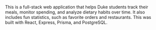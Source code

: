 This is a full-stack web application that helps Duke students track their meals, monitor spending, and analyze dietary habits over time. 
It also includes fun statistics, such as favorite orders and restaurants. 
This was built with React, Express, Prisma, and PostgreSQL.

